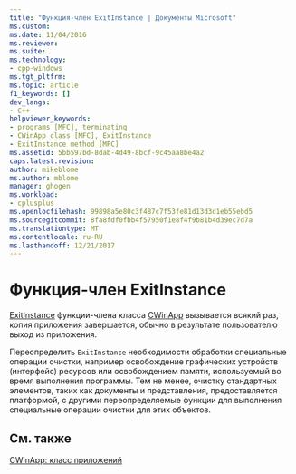 ```yaml
---
title: "Функция-член ExitInstance | Документы Microsoft"
ms.custom: 
ms.date: 11/04/2016
ms.reviewer: 
ms.suite: 
ms.technology:
- cpp-windows
ms.tgt_pltfrm: 
ms.topic: article
f1_keywords: []
dev_langs:
- C++
helpviewer_keywords:
- programs [MFC], terminating
- CWinApp class [MFC], ExitInstance
- ExitInstance method [MFC]
ms.assetid: 5bb597bd-8dab-4d49-8bcf-9c45aa8be4a2
caps.latest.revision: 
author: mikeblome
ms.author: mblome
manager: ghogen
ms.workload:
- cplusplus
ms.openlocfilehash: 99898a5e80c3f487c7f53fe81d13d3d1eb55ebd5
ms.sourcegitcommit: 8fa8fdf0fbb4f57950f1e8f4f9b81b4d39ec7d7a
ms.translationtype: MT
ms.contentlocale: ru-RU
ms.lasthandoff: 12/21/2017
---
```

# <a name="exitinstance-member-function"></a>Функция-член ExitInstance
[ExitInstance](../mfc/reference/cwinapp-class.md#exitinstance) функции-члена класса [CWinApp](../mfc/reference/cwinapp-class.md) вызывается всякий раз, копия приложения завершается, обычно в результате пользователю выход из приложения.  
  
 Переопределить `ExitInstance` необходимости обработки специальные операции очистки, например освобождение графических устройств (интерфейс) ресурсов или освобождением памяти, используемый во время выполнения программы. Тем не менее, очистку стандартных элементов, таких как документы и представления, предоставляется платформой, с другими переопределяемые функции для выполнения специальные операции очистки для этих объектов.  
  
## <a name="see-also"></a>См. также  
 [CWinApp: класс приложений](../mfc/cwinapp-the-application-class.md)
